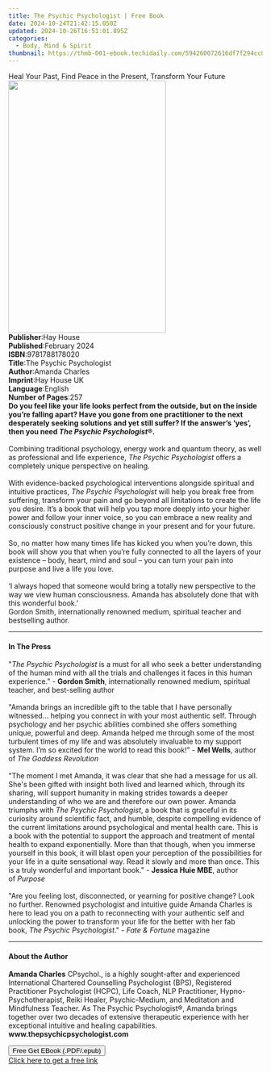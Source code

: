 ```yaml
---
title: The Psychic Psychologist | Free Book
date: 2024-10-24T21:42:15.050Z
updated: 2024-10-26T16:51:01.895Z
categories:
  - Body, Mind & Spirit
thumbnail: https://thmb-001-ebook.techidaily.com/594260072616df7f294cc01157d92f12e68ae9c0ad9071eb7104ddf774819d1c.jpg
---
```

<main id="book-container">
  <div class="flex flex-col">
    <div class="book-brief flex-1 py-6 px-4 sm:p-6 md:py-10 md:px-8">
      <!-- brief-->
      <div class="book-brief-main">
        Heal Your Past, Find Peace in the Present, Transform Your Future
      </div>
    </div>
    <div
      class="book-meta-info flex-1 grid gap-4 col-start-1 col-end-3 row-start-1 sm:mb-6 sm:grid-cols-4 lg:gap-6 lg:col-start-2 lg:row-end-6 lg:row-span-6 lg:mb-0"
    >
      <div
        class="book-meta-info-left place-content-center mt-4 p-4 text-sm leading-6 col-start-2 col-span-2 dark:text-slate-400"
      >
        <img
          class="w-full h-500 object-cover rounded-lg sm:h-255 sm:col-span-2 lg:col-span-full"
          src="https://img-001-ebook.techidaily.com/1a9c0c364202e250521377aea8fcad0100ba4e15e6c2c594da854beb58cc8a1f.jpg"
          alt=""
          width="312"
          height="500"
        />
      </div>
      <div
        class="book-meta-info-right mt-2 col-start-1 row-start-2 col-span-3 self-center"
      >
        <!-- meta data  -->
        <div class="flex flex-col px-4 md:px-8">
          <div class="flex-1">
            <strong>Publisher</strong>:<span class="px-2">Hay House</span>
          </div>
          <div class="flex-1">
            <strong>Published</strong>:<span class="px-2">February 2024</span>
          </div>
          <div class="flex-1">
            <strong>ISBN</strong>:<span class="px-2">9781788178020</span>
          </div>
          <div class="flex-1">
            <strong>Title</strong>:<span class="px-2"
              >The Psychic Psychologist</span
            >
          </div>
          <div class="flex-1">
            <strong>Author</strong>:<span class="px-2">Amanda Charles</span>
          </div>
          <div class="flex-1">
            <strong>Imprint</strong>:<span class="px-2">Hay House UK</span>
          </div>
          <div class="flex-1">
            <strong>Language</strong>:<span class="px-2">English</span>
          </div>
          <div class="flex-1">
            <strong>Number of Pages</strong>:<span class="px-2">257</span>
          </div>
        </div>
      </div>
    </div>
    <div class="book-description flex-1 py-6 px-4 sm:p-6 md:py-10 md:px-8">
      <div class="book-description-main">
        <div accordion-content="" id="description">
          <b
            >Do you feel like your life looks perfect from the outside, but on
            the inside you’re falling apart? Have you gone from one practitioner
            to the next desperately seeking solutions and yet still suffer? If
            the answer’s ‘yes’, then you need
            <i>The Psychic Psychologist</i>®.</b
          ><br /><br />Combining traditional psychology, energy work and quantum
          theory, as well as professional and life experience,
          <i>The Psychic Psychologist</i> offers a completely unique perspective
          on healing.<br /><br />With evidence-backed psychological
          interventions alongside spiritual and intuitive practices,
          <i>The Psychic Psychologist</i> will help you break free from
          suffering, transform your pain and go beyond all limitations to create
          the life you desire. It’s a book that will help you tap more deeply
          into your higher power and follow your inner voice, so you can embrace
          a new reality and consciously construct positive change in your
          present and for your future.<br /><br />So, no matter how many times
          life has kicked you when you’re down, this book will show you that
          when you’re fully connected to all the layers of your existence –
          body, heart, mind and soul – you can turn your pain into purpose and
          live a life you love.<br /><br />‘I always hoped that someone would
          bring a totally new perspective to the way we view human
          consciousness. Amanda has absolutely done that with this wonderful
          book.’<br />Gordon Smith, internationally renowned medium, spiritual
          teacher and bestselling author.
        </div>
        <div class="accordion-fader"></div>
      </div>
    </div>
    <div class="book-excerpts flex-1 py-6 px-4 sm:p-6 md:py-10 md:px-8">
      <!-- excerpts-->
      <div class="book-excerpts-main">
        <hr />
        <h4 class="placeholder placeholder-heading">
          <span>In The Press</span>
        </h4>
        <p>
          "<i>The Psychic Psychologist</i>&nbsp;is a must for all who seek a
          better understanding of the human mind with all the trials and
          challenges it faces in this human experience."&nbsp;-&nbsp;<b
            >Gordon Smith</b
          >, internationally renowned medium, spiritual teacher, and
          best-selling author<br /><br />"Amanda brings an incredible gift to
          the table that I have personally witnessed… helping you connect in
          with your most authentic self. Through psychology and her psychic
          abilities combined she offers something unique, powerful and deep.
          Amanda helped me through some of the most turbulent times of my life
          and was absolutely invaluable to my support system. I’m so excited for
          the world to read this book!"&nbsp;-&nbsp;<b>Mel Wells</b>, author
          of&nbsp;<i>The Goddess Revolution<br /></i><br />"The moment I met
          Amanda, it was clear that she had a message for us all. She's been
          gifted with insight both lived and learned which, through its sharing,
          will support humanity in making strides towards a deeper understanding
          of who we are and therefore our own power. Amanda triumphs
          with&nbsp;<i>The Psychic Psychologist</i>, a book that is graceful in
          its curiosity around scientific fact, and humble, despite compelling
          evidence of the current limitations around psychological and mental
          health care. This is a book with the potential to support the approach
          and treatment of mental health to expand exponentially. More than that
          though, when you immerse yourself in this book, it will blast open
          your perception of the possibilities for your life in a quite
          sensational way. Read it slowly and more than once. This is a truly
          wonderful and important book."&nbsp;-&nbsp;<b>Jessica Huie MBE</b>,
          author of&nbsp;<i>Purpose</i><br /><br />"Are you feeling lost,
          disconnected, or yearning for positive change? Look no further.
          Renowned psychologist and intuitive guide Amanda Charles is here to
          lead you on a path to reconnecting with your authentic self and
          unlocking the power to transform your life for the better with her fab
          book,&nbsp;<i>The Psychic Psychologist</i>."&nbsp;-&nbsp;<i
            >Fate &amp; Fortune</i
          >&nbsp;magazine
        </p>
      </div>
    </div>
    <div class="book-about-author flex-1 py-6 px-4 sm:p-6 md:py-10 md:px-8">
      <!-- about author-->
      <div class="book-main-author-main">
        <hr />
        <h4 class="placeholder placeholder-heading">
          <span>About the Author</span>
        </h4>
        <p>
          <b>Amanda Charles</b> CPsychol., is a highly sought-after and
          experienced International Chartered Counselling Psychologist (BPS),
          Registered Practitioner Psychologist (HCPC), Life Coach, NLP
          Practitioner, Hypno-Psychotherapist, Reiki Healer, Psychic-Medium, and
          Meditation and Mindfulness Teacher. As The Psychic Psychologist®,
          Amanda brings together over two decades of extensive therapeutic
          experience with her exceptional intuitive and healing capabilities.
          <b>www.thepsychicpsychologist.com</b>
        </p>
      </div>
    </div>
    <div class="book-free-get flex-1 py-6 px-4 sm:p-6 md:py-10 md:px-8">
      <button
        id="btn-free-get"
        class="bg-blue-500 hover:bg-blue-700 text-white font-bold py-2 px-4 rounded"
      >
        Free Get EBook (.PDF/.epub)
      </button>
      <div id="countdown-display" class="px-2 text-lg mt-2"></div>
      <a
        id="free-link"
        class="hidden bg-blue-500 hover:bg-blue-700 text-white font-bold py-2 px-4 rounded"
        href="https://www.ebooks.com/en-us/book/210847192/the-psychic-psychologist/amanda-charles/"
        target="_blank"
        >Click here to get a free link</a
      >
    </div>
    <script>
      let countdownTime = 0;
      let countdownInterval = null;
      document
        .getElementById('btn-free-get')
        .addEventListener('click', startCountdown);
      function startCountdown() {
        countdownTime = new Date().getTime() + 60000 * 3;
        countdownInterval = setInterval(updateCountdown, 1000);
        document.getElementById('btn-free-get').disabled = true;
        document
          .getElementById('btn-free-get')
          .classList.add('bg-gray-500', 'cursor-not-allowed');
      }
      function updateCountdown() {
        let currentTime = new Date().getTime();
        let timeLeft = countdownTime - currentTime;
        let secondsLeft = Math.floor(timeLeft / 1000);
        document.getElementById('countdown-display').innerHTML =
          `Remaining time: ${secondsLeft} seconds.`;
        if (secondsLeft <= 0) {
          clearInterval(countdownInterval);
          document.getElementById('btn-free-get').classList.add('hidden');
          document.getElementById('free-link').classList.remove('hidden');
          document.getElementById('countdown-display').innerHTML = '';
        }
      }
    </script>
  </div>
</main>

<ins class="adsbygoogle"
      style="display:block"
      data-ad-client="ca-pub-7571918770474297"
      data-ad-slot="8358498916"
      data-ad-format="auto"
      data-full-width-responsive="true"></ins>
    